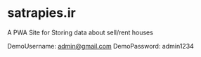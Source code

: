 # satrapies.ir
A PWA Site for Storing data about sell/rent houses 

DemoUsername: admin@gmail.com
DemoPassword: admin1234
